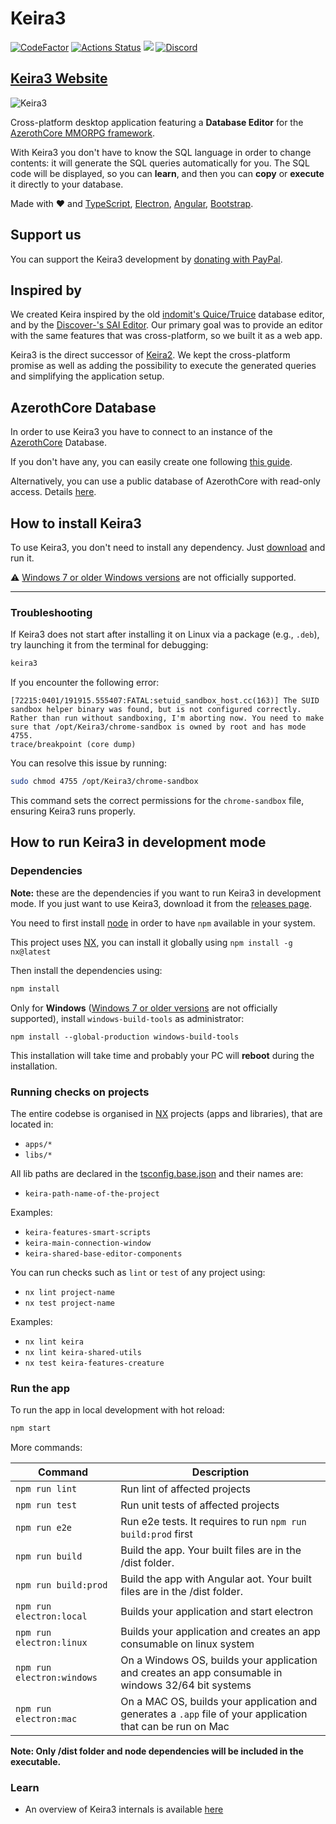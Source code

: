 # Keira3

[![CodeFactor](https://www.codefactor.io/repository/github/azerothcore/keira3/badge)](https://www.codefactor.io/repository/github/azerothcore/keira3)
[![Actions Status](https://github.com/azerothcore/Keira3/workflows/main/badge.svg)](https://github.com/azerothcore/Keira3/actions)
<a href="https://www.paypal.me/francesco92dev" target="_blank"><img src="https://img.shields.io/badge/Donate-PayPal-ff3f59.svg"/></a>
[![Discord](https://img.shields.io/discord/217589275766685707.svg)](https://discordapp.com/channels/217589275766685707/536630256048799744)

## [Keira3 Website](https://www.azerothcore.org/Keira3/)

![Keira3](https://raw.githubusercontent.com/azerothcore/Keira3/master/screenshot.png)


Cross-platform desktop application featuring a **Database Editor** for the [AzerothCore MMORPG framework](http://www.azerothcore.org).

With Keira3 you don't have to know the SQL language in order to change contents: it will generate the SQL queries automatically for you. The SQL code will be displayed, so you can **learn**, and then you can **copy** or **execute** it directly to your database.

Made with ❤ and [TypeScript](http://www.typescriptlang.org/), [Electron](https://electronjs.org/), [Angular](https://angular.io/), [Bootstrap](https://getbootstrap.com/).

## Support us

You can support the Keira3 development by [donating with PayPal](https://www.paypal.me/francesco92dev).

## Inspired by

We created Keira inspired by the old [indomit's Quice/Truice](https://github.com/indomit/quice) database editor, and by the [Discover-'s SAI Editor](https://github.com/jasperrietrae/SAI-Editor). Our primary goal was to provide an editor with the same features that was cross-platform, so we built it as a web app.

Keira3 is the direct successor of [Keira2](https://github.com/Helias/Keira2). We kept the cross-platform promise as well as adding the possibility to execute the generated queries and simplifying the application setup.

## AzerothCore Database

In order to use Keira3 you have to connect to an instance of the [AzerothCore](https://github.com/azerothcore/azerothcore-wotlk) Database.

If you don't have any, you can easily create one following [this guide](http://www.azerothcore.org/wiki/database-only-quick-setup).

Alternatively, you can use a public database of AzerothCore with read-only access. Details [here](https://github.com/azerothcore/forum/issues/84).

## How to install Keira3

To use Keira3, you don't need to install any dependency. Just [download](https://github.com/azerothcore/Keira3/releases) and run it.

:warning: [Windows 7 or older Windows versions](https://github.com/azerothcore/Keira3/issues/2212) are not officially supported.

---

### Troubleshooting

If Keira3 does not start after installing it on Linux via a package (e.g., `.deb`), try launching it from the terminal for debugging:  

```bash
keira3
```

If you encounter the following error:  

```
[72215:0401/191915.555407:FATAL:setuid_sandbox_host.cc(163)] The SUID sandbox helper binary was found, but is not configured correctly. Rather than run without sandboxing, I'm aborting now. You need to make sure that /opt/Keira3/chrome-sandbox is owned by root and has mode 4755.
trace/breakpoint (core dump)
```  

You can resolve this issue by running:  

```bash
sudo chmod 4755 /opt/Keira3/chrome-sandbox
```  

This command sets the correct permissions for the `chrome-sandbox` file, ensuring Keira3 runs properly.  

## How to run Keira3 in development mode

### Dependencies

**Note:** these are the dependencies if you want to run Keira3 in development mode. If you just want to use Keira3, download it from the [releases page](https://github.com/azerothcore/Keira3/releases).

You need to first install [node](https://nodejs.org) in order to have `npm` available in your system.

This project uses [NX](https://nx.dev/), you can install it globally using `npm install -g nx@latest`

Then install the dependencies using:

``` bash
npm install
```

Only for **Windows** ([Windows 7 or older versions](https://github.com/azerothcore/Keira3/issues/2212) are not officially supported), install `windows-build-tools` as administrator:
```
npm install --global-production windows-build-tools
```
This installation will take time and probably your PC will **reboot** during the installation.

### Running checks on projects

The entire codebse is organised in [NX](https://nx.dev/) projects (apps and libraries), that are located in:

- `apps/*`
- `libs/*`

All lib paths are declared in the [tsconfig.base.json](https://github.com/azerothcore/Keira3/blob/master/tsconfig.base.json) and their names are:

- `keira-path-name-of-the-project`

Examples:

- `keira-features-smart-scripts`
- `keira-main-connection-window`
- `keira-shared-base-editor-components`

You can run checks such as `lint` or `test` of any project using:

- `nx lint project-name`
- `nx test project-name`

Examples:

- `nx lint keira`
- `nx lint keira-shared-utils`
- `nx test keira-features-creature`

### Run the app

To run the app in local development with hot reload:

```bash
npm start
```

More commands:

| Command                    | Description                                                                                                 |
|----------------------------|-------------------------------------------------------------------------------------------------------------|
| `npm run lint`             | Run lint of affected projects                                                                               |
| `npm run test`             | Run unit tests of affected projects                                                                         |
| `npm run e2e`              | Run e2e tests. It requires to run `npm run build:prod` first                                                |
| `npm run build`            | Build the app. Your built files are in the /dist folder.                                                    |
| `npm run build:prod`       | Build the app with Angular aot. Your built files are in the /dist folder.                                   |
| `npm run electron:local`   | Builds your application and start electron                                                                  
| `npm run electron:linux`   | Builds your application and creates an app consumable on linux system                                       |
| `npm run electron:windows` | On a Windows OS, builds your application and creates an app consumable in windows 32/64 bit systems         |
| `npm run electron:mac`     | On a MAC OS, builds your application and generates a `.app` file of your application that can be run on Mac |

**Note: Only /dist folder and node dependencies will be included in the executable.**

### Learn

- An overview of Keira3 internals is available [here](https://www.azerothcore.org/wiki/keira3-internals)
